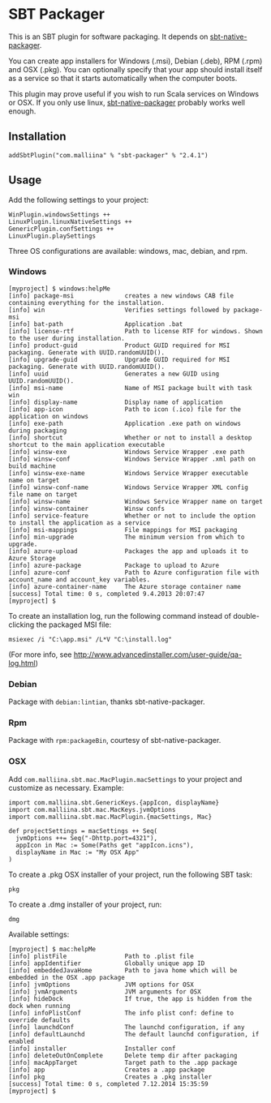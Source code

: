 # SBT Packager #

This is an SBT plugin for software packaging. It depends on [sbt-native-packager](https://github.com/sbt/sbt-native-packager).

You can create app installers for Windows (.msi), Debian (.deb), RPM (.rpm) and OSX (.pkg). You can optionally specify
that your app should install itself as a service so that it starts automatically when the computer boots.

This plugin may prove useful if you wish to run Scala services on Windows or OSX. If you only use linux,
[sbt-native-packager](https://github.com/sbt/sbt-native-packager) probably works well enough.

## Installation ##

    addSbtPlugin("com.malliina" % "sbt-packager" % "2.4.1")

## Usage ##

Add the following settings to your project:

    WinPlugin.windowsSettings ++
    LinuxPlugin.linuxNativeSettings ++
    GenericPlugin.confSettings ++
    LinuxPlugin.playSettings

Three OS configurations are available: windows, mac, debian, and rpm.

### Windows ###

    [myproject] $ windows:helpMe
    [info] package-msi              creates a new windows CAB file containing everything for the installation.
    [info] win                      Verifies settings followed by package-msi
    [info] bat-path                 Application .bat
    [info] license-rtf              Path to license RTF for windows. Shown to the user during installation.
    [info] product-guid             Product GUID required for MSI packaging. Generate with UUID.randomUUID().
    [info] upgrade-guid             Upgrade GUID required for MSI packaging. Generate with UUID.randomUUID().
    [info] uuid                     Generates a new GUID using UUID.randomUUID().
    [info] msi-name                 Name of MSI package built with task win
    [info] display-name             Display name of application
    [info] app-icon                 Path to icon (.ico) file for the application on windows
    [info] exe-path                 Application .exe path on windows during packaging
    [info] shortcut                 Whether or not to install a desktop shortcut to the main application executable
    [info] winsw-exe                Windows Service Wrapper .exe path
    [info] winsw-conf               Windows Service Wrapper .xml path on build machine
    [info] winsw-exe-name           Windows Service Wrapper executable name on target
    [info] winsw-conf-name          Windows Service Wrapper XML config file name on target
    [info] winsw-name               Windows Service Wrapper name on target
    [info] winsw-container          Winsw confs
    [info] service-feature          Whether or not to include the option to install the application as a service
    [info] msi-mappings             File mappings for MSI packaging
    [info] min-upgrade              The minimum version from which to upgrade.
    [info] azure-upload             Packages the app and uploads it to Azure Storage
    [info] azure-package            Package to upload to Azure
    [info] azure-conf               Path to Azure configuration file with account_name and account_key variables.
    [info] azure-container-name     The Azure storage container name
    [success] Total time: 0 s, completed 9.4.2013 20:07:47
    [myproject] $

To create an installation log, run the following command instead of double-clicking the packaged MSI file:

    msiexec /i "C:\app.msi" /L*V "C:\install.log"

(For more info, see http://www.advancedinstaller.com/user-guide/qa-log.html)

### Debian ###

Package with `debian:lintian`, thanks sbt-native-packager.

### Rpm ###

Package with `rpm:packageBin`, courtesy of sbt-native-packager.

### OSX ###

Add `com.malliina.sbt.mac.MacPlugin.macSettings` to your project and customize as necessary. Example:

```
import com.malliina.sbt.GenericKeys.{appIcon, displayName}
import com.malliina.sbt.mac.MacKeys.jvmOptions
import com.malliina.sbt.mac.MacPlugin.{macSettings, Mac}

def projectSettings = macSettings ++ Seq(
  jvmOptions ++= Seq("-Dhttp.port=4321"),
  appIcon in Mac := Some(Paths get "appIcon.icns"),
  displayName in Mac := "My OSX App"
)
```

To create a .pkg OSX installer of your project, run the following SBT task:

    pkg

To create a .dmg installer of your project, run:

    dmg

Available settings:

    [myproject] $ mac:helpMe
    [info] plistFile                Path to .plist file
    [info] appIdentifier            Globally unique app ID
    [info] embeddedJavaHome         Path to java home which will be embedded in the OSX .app package
    [info] jvmOptions               JVM options for OSX
    [info] jvmArguments             JVM arguments for OSX
    [info] hideDock                 If true, the app is hidden from the dock when running
    [info] infoPlistConf            The info plist conf: define to override defaults
    [info] launchdConf              The launchd configuration, if any
    [info] defaultLaunchd           The default launchd configuration, if enabled
    [info] installer                Installer conf
    [info] deleteOutOnComplete      Delete temp dir after packaging
    [info] macAppTarget             Target path to the .app package
    [info] app                      Creates a .app package
    [info] pkg                      Creates a .pkg installer
    [success] Total time: 0 s, completed 7.12.2014 15:35:59
    [myproject] $
